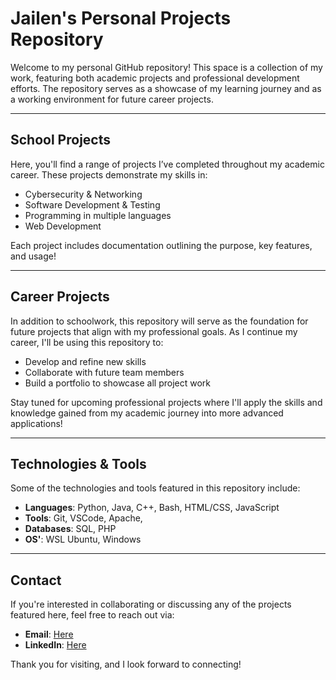 # Jailen's Personal Projects Repository

Welcome to my personal GitHub repository! This space is a collection of my work, featuring both academic projects and professional development efforts. The repository serves as a showcase of my learning journey and as a working environment for future career projects.

---

## **School Projects**
Here, you'll find a range of projects I’ve completed throughout my academic career. These projects demonstrate my skills in:
- Cybersecurity & Networking
- Software Development & Testing
- Programming in multiple languages
- Web Development

Each project includes  documentation outlining the purpose, key features, and usage!

---

## **Career Projects**
In addition to schoolwork, this repository will serve as the foundation for future projects that align with my professional goals. As I continue my career, I'll be using this repository to:
- Develop and refine new skills
- Collaborate with future team members
- Build a portfolio to showcase all project work

Stay tuned for upcoming professional projects where I'll apply the skills and knowledge gained from my academic journey into more advanced applications!

---

## **Technologies & Tools**
Some of the technologies and tools featured in this repository include:
- **Languages**: Python, Java, C++, Bash, HTML/CSS, JavaScript
- **Tools**: Git, VSCode, Apache,
- **Databases**: SQL, PHP
- **OS'**: WSL Ubuntu, Windows

---

## **Contact**
If you're interested in collaborating or discussing any of the projects featured here, feel free to reach out via:
- **Email**: [Here](jduncan0910@gmail.com)
- **LinkedIn**: [Here](www.linkedin.com/in/jailen-duncan-4861ba275)

Thank you for visiting, and I look forward to connecting!
